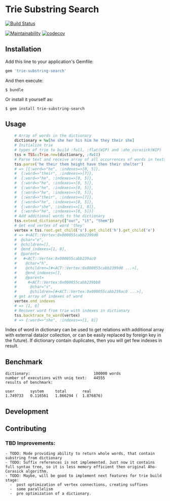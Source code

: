 # Trie Substring Search

[![Build Status](https://cloud.drone.io/api/badges/sbezugliy/trie-substring-search/status.svg)](https://cloud.drone.io/sbezugliy/trie-substring-search)

[![Maintainability](https://api.codeclimate.com/v1/badges/94c864de2611aedac431/maintainability)](https://codeclimate.com/github/sbezugliy/trie-substring-search/maintainability)
[![codecov](https://codecov.io/gh/sbezugliy/trie-substring-search/branch/master/graph/badge.svg)](https://codecov.io/gh/sbezugliy/trie-substring-search)

## Installation

Add this line to your application's Gemfile:

```ruby
gem 'trie-substring-search'
```

And then execute:

    $ bundle

Or install it yourself as:

    $ gem install trie-substring-search

## Usage

```ruby
    # Array of words in the dictionary
    dictionary = %w[he she her his him he they their she]
    # Initialize trie
    # types of trie to build :full, :flat(WIP) and :aho_corasick(WIP)
    tss = TSS::Trie.new(dictionary, :full)
    # Parse text and receive array of all occurrences of words in texts with indexes of word in dictionary
    tss.parse('he their them height have then their shelter')
    # => [{:word=>"he", :indexes=>[0, 5]},
    #  {:word=>"their", :indexes=>[7]},
    #  {:word=>"he", :indexes=>[0, 5]},
    #  {:word=>"he", :indexes=>[0, 5]},
    #  {:word=>"he", :indexes=>[0, 5]},
    #  {:word=>"he", :indexes=>[0, 5]},
    #  {:word=>"their", :indexes=>[7]},
    #  {:word=>"he", :indexes=>[0, 5]},
    #  {:word=>"she", :indexes=>[1, 8]},
    #  {:word=>"he", :indexes=>[0, 5]}]
    # Add additional words to the dictionary
    tss.extend_dictionary(["our", "it", "them"])
    # Get end vertex of word 'they'
    vertex = tss.root.get_child('s').get_child('h').get_child('e')
    # => #<ACT::Vertex:0x000055cabb2399d0
    #  @char="e",
    #  @children=[],
    #  @end_indexes=[1, 8],
    #  @parent=
    #   #<ACT::Vertex:0x000055cabb239ac0
    #    @char="h",
    #    @children=[#<ACT::Vertex:0x000055cabb2399d0 ...>],
    #    @end_indexes=[],
    #    @parent=
    #     #<ACT::Vertex:0x000055cabb239bb0
    #      @char="s",
    #      @children=[#<ACT::Vertex:0x000055cabb239ac0 ...>],
    # get array of indexes of word
    vertex.end_indexes
    # => [1, 8]
    # Recover word from trie with indexes in dictionary
    tss.backtrace_to_word(vertex)
    # => {:word=>"she", :indexes=>[1, 8]}
```

Index of word in dictionary can be used to get relations with additional array with external data(or collection, or can be easily replaced by foreign key in the future). If dictionary contain duplicates, then you will get few indexes in result.

## Benchmark

    dictionary:                            100000 words
    number of executions with uniq text:   44555
    results of benchmark:

    user       system     total       real
    1.749733   0.116561   1.866294 (  1.876876)

## Development

## Contributing

### TBD Improvements:

    - TODO: Mode providing ability to return whole words, that contain substring from dictionary
    - TODO: Suffix references is not implemented. Just now it contains full syntax tree, so it is less memory efficient then original Aho-Corasick algorithm.
    - TODO: Maybe, will be good to implement next features for trie build stage:
      -  post optimization of vertex connections, creating suffixes
      -  some parallelism
      -  pre optimization of a dictionary.
